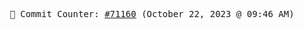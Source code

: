 <p align="center">
    <samp>
        📮 Commit Counter: <a href="https://github.com/Javascript-void0/Javascript-void0/commits/main">#71160</a> (October 22, 2023 @ 09:46 AM)
    </samp>
</p>